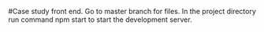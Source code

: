 #Case study front end.
Go to master branch for files.
In the project directory run command npm start to start the development server.
